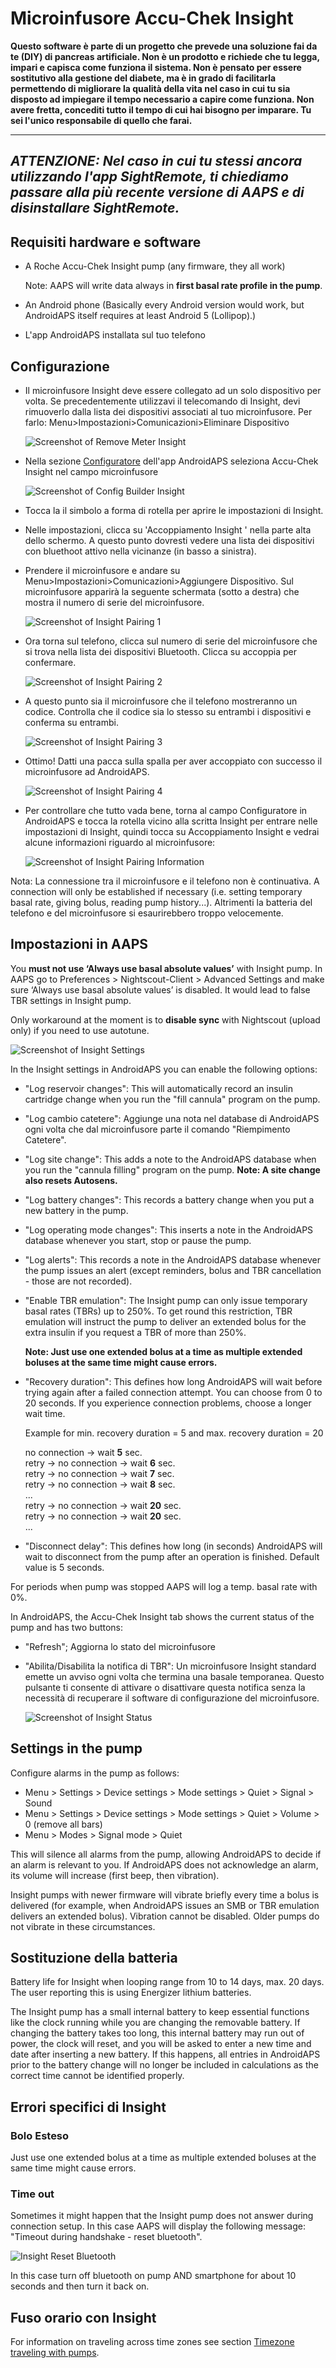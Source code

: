 # Microinfusore Accu-Chek Insight

**Questo software è parte di un progetto che prevede una soluzione fai da te (DIY) di pancreas artificiale. Non è un prodotto e richiede che tu legga, impari e capisca come funziona il sistema. Non è pensato per essere sostitutivo alla gestione del diabete, ma è in grado di facilitarla permettendo di migliorare la qualità della vita nel caso in cui tu sia disposto ad impiegare il tempo necessario a capire come funziona. Non avere fretta, concediti tutto il tempo di cui hai bisogno per imparare. Tu sei l'unico responsabile di quello che farai.**

* * *

## ***ATTENZIONE:** Nel caso in cui tu stessi ancora utilizzando l'app **SightRemote**, ti chiediamo **passare alla più recente versione di AAPS** e di **disinstallare SightRemote**.*

## Requisiti hardware e software

* A Roche Accu-Chek Insight pump (any firmware, they all work)
    
    Note: AAPS will write data always in **first basal rate profile in the pump**.

* An Android phone (Basically every Android version would work, but AndroidAPS itself requires at least Android 5 (Lollipop).)

* L'app AndroidAPS installata sul tuo telefono

## Configurazione

* Il microinfusore Insight deve essere collegato ad un solo dispositivo per volta. Se precedentemente utilizzavi il telecomando di Insight, devi rimuoverlo dalla lista dei dispositivi associati al tuo microinfusore. Per farlo: Menu>Impostazioni>Comunicazioni>Eliminare Dispositivo
    
    ![Screenshot of Remove Meter Insight](../images/Insight_RimeMeter.png)

* Nella sezione [Configuratore](../Configuration/Config-Builder) dell'app AndroidAPS seleziona Accu-Chek Insight nel campo microinfusore
    
    ![Screenshot of Config Builder Insight](../images/Insight_ConfigBuilder.png)

* Tocca la il simbolo a forma di rotella per aprire le impostazioni di Insight.

* Nelle impostazioni, clicca su 'Accoppiamento Insight ' nella parte alta dello schermo. A questo punto dovresti vedere una lista dei dispositivi con bluethoot attivo nella vicinanze (in basso a sinistra).
* Prendere il microinfusore e andare su Menu>Impostazioni>Comunicazioni>Aggiungere Dispositivo. Sul microinfusore apparirà la seguente schermata (sotto a destra) che mostra il numero di serie del microinfusore.
    
    ![Screenshot of Insight Pairing 1](../images/Insight_Pairing1.png)

* Ora torna sul telefono, clicca sul numero di serie del microinfusore che si trova nella lista dei dispositivi Bluetooth. Clicca su accoppia per confermare.
    
    ![Screenshot of Insight Pairing 2](../images/Insight_Pairing2.png)

* A questo punto sia il microinfusore che il telefono mostreranno un codice. Controlla che il codice sia lo stesso su entrambi i dispositivi e conferma su entrambi.
    
    ![Screenshot of Insight Pairing 3](../images/Insight_Pairing3.png)

* Ottimo! Datti una pacca sulla spalla per aver accoppiato con successo il microinfusore ad AndroidAPS.
    
    ![Screenshot of Insight Pairing 4](../images/Insight_Pairing4.png)

* Per controllare che tutto vada bene, torna al campo Configuratore in AndroidAPS e tocca la rotella vicino alla scritta Insight per entrare nelle impostazioni di Insight, quindi tocca su Accoppiamento Insight e vedrai alcune informazioni riguardo al microinfusore:
    
    ![Screenshot of Insight Pairing Information](../images/Insight_Pairing3.png)

Nota: La connessione tra il microinfusore e il telefono non è continuativa. A connection will only be established if necessary (i.e. setting temporary basal rate, giving bolus, reading pump history...). Altrimenti la batteria del telefono e del microinfusore si esaurirebbero troppo velocemente.

## Impostazioni in AAPS

You **must not use ‘Always use basal absolute values’** with Insight pump. In AAPS go to Preferences > Nightscout-Client > Advanced Settings and make sure ‘Always use basal absolute values’ is disabled. It would lead to false TBR settings in Insight pump.

Only workaround at the moment is to **disable sync** with Nightscout (upload only) if you need to use autotune.

![Screenshot of Insight Settings](../images/Insight_pairing_V2_5.png)

In the Insight settings in AndroidAPS you can enable the following options:

* "Log reservoir changes": This will automatically record an insulin cartridge change when you run the "fill cannula" program on the pump.
* "Log cambio catetere": Aggiunge una nota nel database di AndroidAPS ogni volta che dal microinfusore parte il comando "Riempimento Catetere".
* "Log site change": This adds a note to the AndroidAPS database when you run the "cannula filling" program on the pump. **Note: A site change also resets Autosens.**
* "Log battery changes": This records a battery change when you put a new battery in the pump.
* "Log operating mode changes": This inserts a note in the AndroidAPS database whenever you start, stop or pause the pump.
* "Log alerts": This records a note in the AndroidAPS database whenever the pump issues an alert (except reminders, bolus and TBR cancellation - those are not recorded).
* "Enable TBR emulation": The Insight pump can only issue temporary basal rates (TBRs) up to 250%. To get round this restriction, TBR emulation will instruct the pump to deliver an extended bolus for the extra insulin if you request a TBR of more than 250%.
    
    **Note: Just use one extended bolus at a time as multiple extended boluses at the same time might cause errors.**

* "Recovery duration": This defines how long AndroidAPS will wait before trying again after a failed connection attempt. You can choose from 0 to 20 seconds. If you experience connection problems, choose a longer wait time.   
      
    Example for min. recovery duration = 5 and max. recovery duration = 20   
      
    no connection -> wait **5** sec.   
    retry -> no connection -> wait **6** sec.   
    retry -> no connection -> wait **7** sec.   
    retry -> no connection -> wait **8** sec.   
    ...   
    retry -> no connection -> wait **20** sec.   
    retry -> no connection -> wait **20** sec.   
    ...

* "Disconnect delay": This defines how long (in seconds) AndroidAPS will wait to disconnect from the pump after an operation is finished. Default value is 5 seconds.

For periods when pump was stopped AAPS will log a temp. basal rate with 0%.

In AndroidAPS, the Accu-Chek Insight tab shows the current status of the pump and has two buttons:

* "Refresh"; Aggiorna lo stato del microinfusore
* "Abilita/Disabilita la notifica di TBR": Un microinfusore Insight standard emette un avviso ogni volta che termina una basale temporanea. Questo pulsante ti consente di attivare o disattivare questa notifica senza la necessità di recuperare il software di configurazione del microinfusore.
    
    ![Screenshot of Insight Status](../images/Insight_Status2.png)

## Settings in the pump

Configure alarms in the pump as follows:

* Menu > Settings > Device settings > Mode settings > Quiet > Signal > Sound
* Menu > Settings > Device settings > Mode settings > Quiet > Volume > 0 (remove all bars)
* Menu > Modes > Signal mode > Quiet

This will silence all alarms from the pump, allowing AndroidAPS to decide if an alarm is relevant to you. If AndroidAPS does not acknowledge an alarm, its volume will increase (first beep, then vibration).

Insight pumps with newer firmware will vibrate briefly every time a bolus is delivered (for example, when AndroidAPS issues an SMB or TBR emulation delivers an extended bolus). Vibration cannot be disabled. Older pumps do not vibrate in these circumstances.

## Sostituzione della batteria

Battery life for Insight when looping range from 10 to 14 days, max. 20 days. The user reporting this is using Energizer lithium batteries.

The Insight pump has a small internal battery to keep essential functions like the clock running while you are changing the removable battery. If changing the battery takes too long, this internal battery may run out of power, the clock will reset, and you will be asked to enter a new time and date after inserting a new battery. If this happens, all entries in AndroidAPS prior to the battery change will no longer be included in calculations as the correct time cannot be identified properly.

## Errori specifici di Insight

### Bolo Esteso

Just use one extended bolus at a time as multiple extended boluses at the same time might cause errors.

### Time out

Sometimes it might happen that the Insight pump does not answer during connection setup. In this case AAPS will display the following message: "Timeout during handshake - reset bluetooth".

![Insight Reset Bluetooth](../images/Insight_ResetBT.png)

In this case turn off bluetooth on pump AND smartphone for about 10 seconds and then turn it back on.

## Fuso orario con Insight

For information on traveling across time zones see section [Timezone traveling with pumps](../Usage/Timezone-traveling#insight).